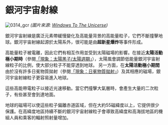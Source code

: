 # 銀河宇宙射線

![0314_gcr](./static/0314_gcr.png)
*(圖片來源: [Windows To The Unicerse](https://www.windows2universe.org/))*

銀河宇宙射線是廣泛元素帶緩慢變化及高能量背景的高能量粒子，它們不斷撞擊地球。銀河宇宙射線起源於太陽系外，很可能是由**超新星爆炸**等事件形成。

高能量粒子被電離，因此它們有相互作用並受到太陽磁場的影響。在接近**太陽活動極小期時**（參閱[「現象：太陽黑子/太陽週期」](/#/zh_hk/section/phenomena/sunspots)），太陽風會調節低能量銀河宇宙射線粒子的比例，使大部分粒子不能穿透到地球。 另一方面，在**太陽活動極小期間**由於沒有許多日冕物質拋射（參閱[「現象：日冕物質拋射」](/#/zh_hk/section/phenomena/coronal-mass-ejections)）及其相應的磁場，銀河宇宙射線粒子更容易進入地球。

這些高能帶電粒子以接近光速移動。當它們撞擊大氣層時，會產生大量的二次粒子，有些甚至會到達地面。

地球的磁場可以使這些粒子偏離赤道區域，但在大約55磁緯度以上，它提供很少保護。在高緯度地區持續不斷的銀河宇宙射線粒子會導致高緯度和高海拔地區的機組人員和乘客的輻射照射量增加。